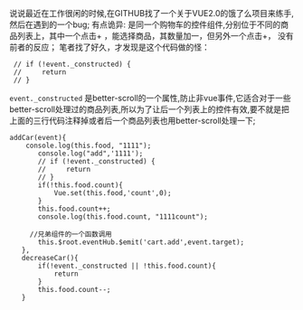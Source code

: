 说说最近在工作很闲的时候,在GITHUB找了一个关于VUE2.0的饿了么项目来练手,然后在遇到的一个bug;
有点诡异:
是同一个购物车的控件组件,分别位于不同的商品列表上，其中一个点击+ ，能选择商品，其数量加一，但另外一个点击+， 没有前者的反应；
笔者找了好久，才发现是这个代码做的怪：

```
 // if (!event._constructed) {
 //     return
 // }
```
`event._constructed` 是better-scroll的一个属性,防止非vue事件,它适合对于一些better-scroll处理过的商品列表,所以为了让后一个列表上的控件有效,要不就是把上面的三行代码注释掉或者后一个商品列表也用better-scroll处理一下;


```
addCar(event){
    console.log(this.food, "1111");
       console.log("add",'1111');
       // if (!event._constructed) {
       //     return
       // }
       if(!this.food.count){
           Vue.set(this.food,'count',0);
       }
       this.food.count++;
       console.log(this.food.count, "1111count");

     //兄弟组件的一个函数调用
       this.$root.eventHub.$emit('cart.add',event.target);
   },
   decreaseCar(){
       if(!event._constructed || !this.food.count){
           return
       }
       this.food.count--;
   }
```